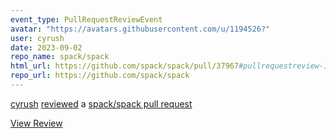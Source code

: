 ```yaml
---
event_type: PullRequestReviewEvent
avatar: "https://avatars.githubusercontent.com/u/1194526?"
user: cyrush
date: 2023-09-02
repo_name: spack/spack
html_url: https://github.com/spack/spack/pull/37967#pullrequestreview-1585016330
repo_url: https://github.com/spack/spack
---
```


<a href='https://github.com/cyrush' target='_blank'>cyrush</a> <a href='https://github.com/spack/spack/pull/37967#pullrequestreview-1585016330' target='_blank'>reviewed</a> a <a href='https://github.com/spack/spack/pull/37967' target='_blank'>spack/spack pull request</a>

<small></small>

<a href='https://github.com/spack/spack/pull/37967#pullrequestreview-1585016330' target='_blank'>View Review</a>
